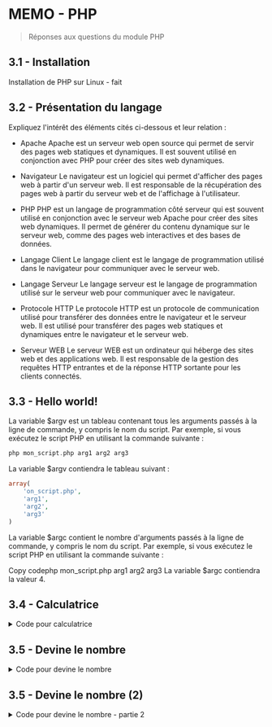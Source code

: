 # MEMO - PHP

> Réponses aux questions du module PHP

## 3.1 - Installation

Installation de PHP sur Linux - fait

## 3.2 - Présentation du langage

Expliquez l'intérêt des éléments cités ci-dessous et leur relation :

- Apache
  Apache est un serveur web open source qui permet de servir des pages web statiques et dynamiques. Il est souvent utilisé en conjonction avec PHP pour créer des sites web dynamiques.

- Navigateur
  Le navigateur est un logiciel qui permet d'afficher des pages web à partir d'un serveur web. Il est responsable de la récupération des pages web à partir du serveur web et de l'affichage à l'utilisateur.

- PHP
  PHP est un langage de programmation côté serveur qui est souvent utilisé en conjonction avec le serveur web Apache pour créer des sites web dynamiques. Il permet de générer du contenu dynamique sur le serveur web, comme des pages web interactives et des bases de données.

- Langage Client
  Le langage client est le langage de programmation utilisé dans le navigateur pour communiquer avec le serveur web.

- Langage Serveur
  Le langage serveur est le langage de programmation utilisé sur le serveur web pour communiquer avec le navigateur.

- Protocole HTTP
  Le protocole HTTP est un protocole de communication utilisé pour transférer des données entre le navigateur et le serveur web. Il est utilisé pour transférer des pages web statiques et dynamiques entre le navigateur et le serveur web.

- Serveur WEB
  Le serveur WEB est un ordinateur qui héberge des sites web et des applications web. Il est responsable de la gestion des requêtes HTTP entrantes et de la réponse HTTP sortante pour les clients connectés.

## 3.3 - Hello world!

La variable $argv est un tableau contenant tous les arguments passés à la ligne de commande, y compris le nom du script. Par exemple, si vous exécutez le script PHP en utilisant la commande suivante :

```php
php mon_script.php arg1 arg2 arg3
```

La variable $argv contiendra le tableau suivant :

```php
array(
    'on_script.php',
    'arg1',
    'arg2',
    'arg3'
)
```

La variable $argc contient le nombre d'arguments passés à la ligne de commande, y compris le nom du script. Par exemple, si vous exécutez le script PHP en utilisant la commande suivante :

Copy codephp mon_script.php arg1 arg2 arg3
La variable $argc contiendra la valeur 4.

## 3.4 - Calculatrice

<details>
  <summary>Code pour calculatrice</summary>

```php

<!DOCTYPE html>
<html lang="en">
<head>
    <meta charset="UTF-8">
    <meta name="viewport" content="width=device-width, initial-scale=1.0">
    <title>Calculator</title>
</head>
<body>

    <form action="" method="get">
        <input type="number" name="num1" placeholder="Number 1">
        <br>
        <input type="number" name="num2" placeholder="Number 2">
        <br>
        <select name="operator">
            <option>Choose operator:</option>
            <option>Add</option>
            <option>Substract</option>
            <option>Multiply</option>
            <option>Divide</option>
        </select>
        <button type="submit" name= "submit" value="submit">Calculate</button>
<p>
    </form>

    <?php

if (isset($_GET['submit'])) {
    $result1 = $_GET['num1'];
    $result2 = $_GET['num2'];
    $operator = $_GET['operator'];


    switch ($operator) {

        case "Add":
            echo "You calculated ",$result1, "+", $result2, "<br><br>";
            echo "Answer: ", $result1 + $result2;
        break;

        case "Substract":
            echo "You calculated ",$result1, "-", $result2, "<br><br>";
            echo "Answer: ", $result1 - $result2;
        break;

        case "Multiply":
            echo "You calculated ",$result1, "*", $result2, "<br><br>";
            echo "Answer: ", $result1 * $result2;
        break;

        case "Divide":
            echo "You calculated ",$result1, "/", $result2, "<br><br>";
            echo "Answer: ", $result1 / $result2;
        break;

        default:
            die("You need to select an operator!");

    }
}

?>
</p>
</body>
</html>

```

</details>

## 3.5 - Devine le nombre

<details>
  <summary>Code pour devine le nombre</summary>

```php


  <?php

$number  = rand(1, 100);
      $guesses = 0;
      $didIWinYet = false;
      $handle  = fopen('php://stdin', 'r');

      echo "\nGuess a number between 1 and 100..\n";

      while (!$didIWinYet)
      {
          $guesses++;
          echo 'What is your guess? ';

          $guess = fgets($handle);

              if ($guess > $number)
              {
                  echo "Too high...\n";
              }
              elseif ($guess < $number)
              {
                  echo "Too low...\n";
              }
              elseif ($guess == $number)
              {
                  echo "\nYou guessed it in ", "$guesses", " times!\n\n";
                  exit;
              }
          }
  ?>

```

  </details>

## 3.5 - Devine le nombre (2)

<details>
  <summary>Code pour devine le nombre - partie 2</summary>

```php


    <?php

playGame();

function playGame(){
        $guesses = 1;
        $didIWinYet = false;
        $handle  = fopen('php://stdin', 'r');
        $maxRandom = (int)readline('Choose the max value for the number to find: ');
        define('MIN_NUMBER', 1);
        $number  = rand(MIN_NUMBER, $maxRandom);
        
        echo "\nGuess a number between ", MIN_NUMBER," and ", "$maxRandom", "..\n";
        
        while (!$didIWinYet)
        {
            echo 'What is your guess? ';
        
            $guess = fgets($handle);
            $lastGuess = $guess;

            if($guesses == 1 && $guess !== $number){
                $old_gap = abs($number-$guess);
                echo "Try again...\n";
        
            } else if($guess != $number){
                $gap = abs($number-$guess);
                if($gap < $old_gap){
                    echo "getting closer...\n";
                }else{
                    echo "moving away...\n";
                }
                $old_gap = $gap;
        
            }else{
                echo "\nYou guessed it in $guesses times!\n\n";
                exit();
            }
                    $guesses++;
            }
        }
    ?>

```

## 3.6 - Création d'un template

<details>
  <summary>Code pour template</summary>

```php



```



